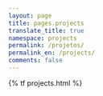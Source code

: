 ```yaml
---
layout: page
title: pages.projects
translate_title: true
namespace: projects
permalink: /projetos/
permalink_en: /projects/
comments: false
---
```


{% tf projects.html %}
